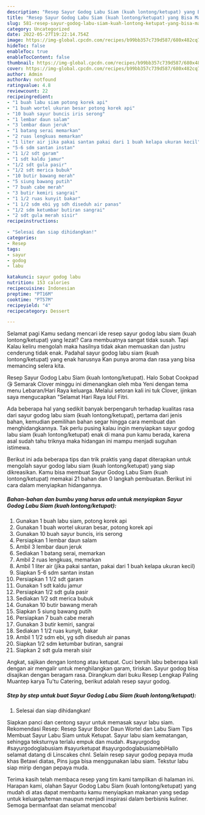 ```yaml
---
description: "Resep Sayur Godog Labu Siam (kuah lontong/ketupat) yang Bisa Manjain Lidah, Buat Buka Puasa}"
title: "Resep Sayur Godog Labu Siam (kuah lontong/ketupat) yang Bisa Manjain Lidah, Buat Buka Puasa}"
slug: 581-resep-sayur-godog-labu-siam-kuah-lontong-ketupat-yang-bisa-manjain-lidah-buat-buka-puasa
category: Uncategorized
date: 2022-05-27T19:22:14.754Z
image: https://img-global.cpcdn.com/recipes/b99bb357c739d587/680x482cq70/sayur-godog-labu-siam-kuah-lontongketupat-foto-resep-utama.jpg
hideToc: false
enableToc: true
enableTocContent: false
thumbnail: https://img-global.cpcdn.com/recipes/b99bb357c739d587/680x482cq70/sayur-godog-labu-siam-kuah-lontongketupat-foto-resep-utama.jpg
cover: https://img-global.cpcdn.com/recipes/b99bb357c739d587/680x482cq70/sayur-godog-labu-siam-kuah-lontongketupat-foto-resep-utama.jpg
author: Admin
authorAv: notfound
ratingvalue: 4.8
reviewcount: 22
recipeingredient:
- "1 buah labu siam potong korek api"
- "1 buah wortel ukuran besar potong korek api"
- "10 buah sayur buncis iris serong"
- "1 lembar daun salam"
- "3 lembar daun jeruk"
- "1 batang serai memarkan"
- "2 ruas lengkuas memarkan"
- "1 liter air jika pakai santan pakai dari 1 buah kelapa ukuran kecil"
- "5-6 sdm santan instan"
- "1 1/2 sdt garam"
- "1 sdt kaldu jamur"
- "1/2 sdt gula pasir"
- "1/2 sdt merica bubuk"
- "10 butir bawang merah"
- "5 siung bawang putih"
- "7 buah cabe merah"
- "3 butir kemiri sangrai"
- "1 1/2 ruas kunyit bakar"
- "1 1/2 sdm ebi yg sdh diseduh air panas"
- "1/2 sdm ketumbar butiran sangrai"
- "2 sdt gula merah sisir"
recipeinstructions:

- "Selesai dan siap dihidangkan!"
categories:
- Resep
tags:
- sayur
- godog
- labu

katakunci: sayur godog labu 
nutrition: 153 calories
recipecuisine: Indonesian
preptime: "PT16M"
cooktime: "PT57M"
recipeyield: "4"
recipecategory: Dessert

---
```



Selamat pagi Kamu sedang mencari ide resep sayur godog labu siam (kuah lontong/ketupat) yang lezat? Cara membuatnya sangat tidak susah. Tapi Kalau keliru mengolah maka hasilnya tidak akan memuaskan dan justru cenderung tidak enak. Padahal sayur godog labu siam (kuah lontong/ketupat) yang enak harusnya Kan punya aroma dan rasa yang bisa memancing selera kita.


Resep Sayur Godog Labu Siam (kuah lontong/ketupat). Halo Sobat Cookpad 😘 Semarak Clover minggu ini dimenangkan oleh mba Yeni dengan tema menu Lebaran/Hari Raya keluarga. Melalui setoran kali ini tuk Clover, ijinkan saya mengucapkan &#34;Selamat Hari Raya Idul Fitri.

Ada beberapa hal yang sedikit banyak berpengaruh terhadap kualitas rasa dari sayur godog labu siam (kuah lontong/ketupat), pertama dari jenis bahan, kemudian pemilihan bahan segar hingga cara membuat dan menghidangkannya. Tak perlu pusing kalau ingin menyiapkan sayur godog labu siam (kuah lontong/ketupat) enak di mana pun kamu berada, karena asal sudah tahu triknya maka hidangan ini mampu menjadi suguhan istimewa.


Berikut ini ada beberapa tips dan trik praktis yang dapat diterapkan untuk mengolah sayur godog labu siam (kuah lontong/ketupat) yang siap dikreasikan. Kamu bisa membuat Sayur Godog Labu Siam (kuah lontong/ketupat) memakai 21 bahan dan 0 langkah pembuatan. Berikut ini cara dalam menyiapkan hidangannya.

<!--inarticleads1-->

##### Bahan-bahan dan bumbu yang harus ada untuk menyiapkan Sayur Godog Labu Siam (kuah lontong/ketupat):

1. Gunakan 1 buah labu siam, potong korek api
1. Gunakan 1 buah wortel ukuran besar, potong korek api
1. Gunakan 10 buah sayur buncis, iris serong
1. Persiapkan 1 lembar daun salam
1. Ambil 3 lembar daun jeruk
1. Sediakan 1 batang serai, memarkan
1. Ambil 2 ruas lengkuas, memarkan
1. Ambil 1 liter air (jika pakai santan, pakai dari 1 buah kelapa ukuran kecil)
1. Siapkan 5-6 sdm santan instan
1. Persiapkan 1 1/2 sdt garam
1. Gunakan 1 sdt kaldu jamur
1. Persiapkan 1/2 sdt gula pasir
1. Sediakan 1/2 sdt merica bubuk
1. Gunakan 10 butir bawang merah
1. Siapkan 5 siung bawang putih
1. Persiapkan 7 buah cabe merah
1. Gunakan 3 butir kemiri, sangrai
1. Sediakan 1 1/2 ruas kunyit, bakar
1. Ambil 1 1/2 sdm ebi, yg sdh diseduh air panas
1. Siapkan 1/2 sdm ketumbar butiran, sangrai
1. Siapkan 2 sdt gula merah sisir


Angkat, sajikan dengan lontong atau ketupat. Cuci bersih labu beberapa kali dengan air mengalir untuk menghilangkan garam, tiriskan. Sayur godog bisa disajikan dengan beragam rasa. Dirangkum dari buku Resep Lengkap Paling Muantep karya Tu&#39;tu Catering, berikut adalah resep sayur godog. 

<!--inarticleads2-->

##### Step by step untuk buat Sayur Godog Labu Siam (kuah lontong/ketupat):


1. Selesai dan siap dihidangkan!

Siapkan panci dan centong sayur untuk memasak sayur labu siam. Rekomendasi Resep: Resep Sayur Bobor Daun Wortel dan Labu Siam Tips Membuat Sayur Labu Siam untuk Ketupat. Sayur labu siam kematangan, sehingga teksturnya terlalu empuk dan mudah. #sayurgodog #sayurgodoglabusiam #sayurketupat #sayurgodoglabusiamebiHallo selamat datang di Linscakes chnl. Selain resep sayur godog pepaya muda khas Betawi diatas, Pins juga bisa menggunakan labu siam. Tekstur labu siap mirip dengan pepaya muda. 

Terima kasih telah membaca resep yang tim kami tampilkan di halaman ini. Harapan kami, olahan Sayur Godog Labu Siam (kuah lontong/ketupat) yang mudah di atas dapat membantu kamu menyiapkan makanan yang sedap untuk keluarga/teman maupun menjadi inspirasi dalam berbisnis kuliner. Semoga bermanfaat dan selamat mencoba!
